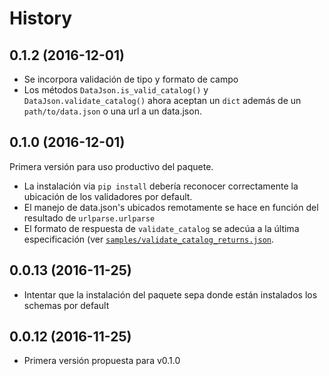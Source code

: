 History
===

0.1.2 (2016-12-01)
------------------

* Se incorpora validación de tipo y formato de campo
* Los métodos `DataJson.is_valid_catalog()` y `DataJson.validate_catalog()` ahora aceptan un `dict` además de un `path/to/data.json` o una url a un data.json.

0.1.0 (2016-12-01)
------------------

Primera versión para uso productivo del paquete.

* La instalación via `pip install` debería reconocer correctamente la ubicación de los validadores por default.
* El manejo de data.json's ubicados remotamente se hace en función del resultado de `urlparse.urlparse`
* El formato de respuesta de `validate_catalog` se adecúa a la última especificación (ver [`samples/validate_catalog_returns.json`](samples/validate_catalog_returns.json).

0.0.13 (2016-11-25)
-------------------

* Intentar que la instalación del paquete sepa donde están instalados los schemas por default

0.0.12 (2016-11-25)
-------------------

* Primera versión propuesta para v0.1.0
